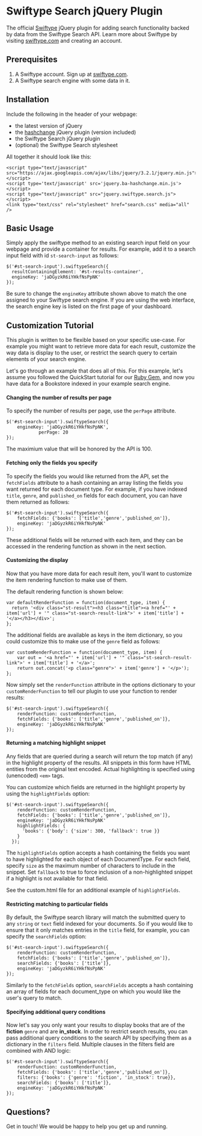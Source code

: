 Swiftype Search jQuery Plugin
=========

The official [Swiftype](http://www.swiftype.com) jQuery plugin for adding search functionality backed by data from the Swiftype Search API. Learn more about Swiftype by visiting [swiftype.com](http://www.swiftype.com) and creating an account.

Prerequisites
------------
1. A Swiftype account. Sign up at [swiftype.com](http://www.swiftype.com).
2. A Swiftype search engine with some data in it.


Installation
------------

Include the following in the header of your webpage:

* the latest version of jQuery
* the [hashchange](https://github.com/cowboy/jquery-hashchange) jQuery plugin (version included)
* the Swiftype Search jQuery plugin
* (optional) the Swiftype Search stylesheet

All together it should look like this:

	<script type="text/javascript" src="https://ajax.googleapis.com/ajax/libs/jquery/3.2.1/jquery.min.js"></script>
    <script type='text/javascript' src='jquery.ba-hashchange.min.js'></script>
	<script type="text/javascript" src="jquery.swiftype.search.js"></script>
	<link type="text/css" rel="stylesheet" href="search.css" media="all" />


Basic Usage
-----

Simply apply the swiftype method to an existing search input field on your webpage and provide a container for results. For example, add it to a search input field with id `st-search-input` as follows:

	$('#st-search-input').swiftypeSearch({
	  resultContainingElement: '#st-results-container',
	  engineKey: 'jaDGyzkR6iYHkfNsPpNK'
	});

Be sure to change the `engineKey` attribute shown above to match the one assigned to your Swiftype search engine. If you are using the web interface, the search engine key is listed on the first page of your dashboard.


Customization Tutorial
-------------

This plugin is written to be flexible based on your specific use-case. 
For example you might want to retrieve more data for each result, customize
the way data is display to the user, or restrict the search query to certain elements of your search engine. 

Let's go through an example that does all of this. For this example, let's assume you followed the QuickStart tutorial for our [Ruby Gem](https://github.com/swiftype/swiftype-rb), and now you have data for a Bookstore indexed in your example search engine.

#### Changing the number of results per page

To specify the number of results per page, use the `perPage` attribute.

	$('#st-search-input').swiftypeSearch({ 
		engineKey: 'jaDGyzkR6iYHkfNsPpNK',
                perPage: 20
	});
        
The maximium value that will be honored by the API is 100.

#### Fetching only the fields you specify

To specify the fields you would like returned from the API, set the `fetchFields` attribute to a hash containing an array listing the fields you want returned for each document type. For example, if you have indexed `title`, `genre`, and `published_on` fields for each document, you can have them returned as follows:

	$('#st-search-input').swiftypeSearch({ 
		fetchFields: {'books': ['title','genre','published_on']},
		engineKey: 'jaDGyzkR6iYHkfNsPpNK'
	});

These additional fields will be returned with each item, and they can be accessed in the rendering function as shown in the next section.

#### Customizing the display

Now that you have more data for each result item, you'll want to customize the item rendering function to make use of them.

The default rendering function is shown below:

    var defaultRenderFunction = function(document_type, item) {
      return '<div class="st-result"><h3 class="title"><a href="' + item['url'] + '" class="st-search-result-link">' + item['title'] + '</a></h3></div>';
    };

The additional fields are available as keys in the item dictionary, so you could customize this to make use of the `genre` field as follows:

	var customRenderFunction = function(document_type, item) {
		var out = '<a href="' + item['url'] + '" class="st-search-result-link">' + item['title'] + '</a>';
		return out.concat('<p class="genre">' + item['genre'] + '</p>');
	};

Now simply set the `renderFunction` attribute in the options dictionary to your `customRenderFunction` to tell our plugin to use your function to render results:

	$('#st-search-input').swiftypeSearch({ 
		renderFunction: customRenderFunction,
		fetchFields: {'books': ['title','genre','published_on']},
		engineKey: 'jaDGyzkR6iYHkfNsPpNK'
	});

#### Returning a matching highlight snippet

Any fields that are queried during a search will return the top match (if any) in the highlight property of the results. All snippets in this form have HTML entities from the original text encoded. Actual highlighting is specified using (unencoded) `<em>` tags.

You can customize which fields are returned in the highlight property by using the `highlightFields` option:

```
$('#st-search-input').swiftypeSearch({ 
    renderFunction: customRenderFunction,
    fetchFields: {'books': ['title','genre','published_on']},
    engineKey: 'jaDGyzkR6iYHkfNsPpNK'
    highlightFields: {
      'books': {'body': {'size': 300, 'fallback': true }}
    }
  });
```

The `highlightFields` option accepts a hash containing the fields you want to have highlighted for each object of each DocumentType. For each field, specify `size` as the maximum number of characters to include in the snippet. Set `fallback` to true to force inclusion of a non-highlighted snippet if a highlight is not available for that field.

See the custom.html file for an additional example of `highlightFields`.

#### Restricting matching to particular fields

By default, the Swiftype search library will match the submitted query to any `string` or `text` field indexed for your documents. So if you would like to ensure that it only matches entries in the `title` field, for example, you can specify the `searchFields` option:

	$('#st-search-input').swiftypeSearch({ 
		renderFunction: customRenderFunction,
		fetchFields: {'books': ['title','genre','published_on']},
		searchFields: {'books': ['title']},
		engineKey: 'jaDGyzkR6iYHkfNsPpNK'
	});

Similarly to the `fetchFields` option, `searchFields` accepts a hash containing an array of fields for each document_type on which you would like the user's query to match. 

#### Specifying additional query conditions

Now let's say you only want your results to display books that are of the **fiction** `genre` and are **in_stock**. In order to restrict search results, you can pass additional query conditions to the search API by specifying them as a dictionary in the `filters` field. Multiple clauses in the filters field are combined with AND logic:


	$('#st-search-input').swiftypeSearch({ 
		renderFunction: customRenderFunction,
		fetchFields: {'books': ['title','genre','published_on']},
		filters: {'books': {'genre': 'fiction', 'in_stock': true}},
		searchFields: {'books': ['title']},
		engineKey: 'jaDGyzkR6iYHkfNsPpNK'
	});



Questions?
----------
Get in touch! We would be happy to help you get up and running. 
